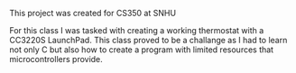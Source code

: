 This project was created for CS350 at SNHU

For this class I was tasked with creating a working thermostat with a CC3220S LaunchPad. 
This class proved to be a challange as I had to learn not only C but also how to create a program
with limited resources that microcontrollers provide. 
